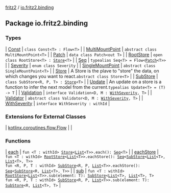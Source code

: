 [fritz2](../index.md) / [io.fritz2.binding](./index.md)

## Package io.fritz2.binding

### Types

| [Const](-const/index.md) | `class Const<T> : Flow<T>` |
| [MultiMountPoint](-multi-mount-point/index.md) | `abstract class MultiMountPoint<T>` |
| [Patch](-patch/index.md) | `data class Patch<out T>` |
| [RootStore](-root-store/index.md) | `open class RootStore<T> : `[`Store`](-store/index.md)`<T>` |
| [Seq](-seq.md) | `typealias Seq<T> = Flow<`[`Patch`](-patch/index.md)`<T>>` |
| [Severity](-severity/index.md) | `enum class Severity` |
| [SingleMountPoint](-single-mount-point/index.md) | `abstract class SingleMountPoint<T>` |
| [Store](-store/index.md) | A Store is the plave to "store" the data, on which changes you want to react.`abstract class Store<T>` |
| [SubStore](-sub-store/index.md) | `class SubStore<R, P, T> : `[`Store`](-store/index.md)`<T>` |
| [Update](-update.md) | An update on a store is a function to infer the next model from the current.`typealias Update<T> = (T) -> T` |
| [Validation](-validation/index.md) | `interface Validation<D, M : `[`WithSeverity`](-with-severity/index.md)`, T>` |
| [Validator](-validator/index.md) | `abstract class Validator<D, M : `[`WithSeverity`](-with-severity/index.md)`, T>` |
| [WithSeverity](-with-severity/index.md) | `interface WithSeverity : withId` |

### Extensions for External Classes

| [kotlinx.coroutines.flow.Flow](kotlinx.coroutines.flow.-flow/index.md) |  |

### Functions

| [each](each.md) | `fun <T : withId> `[`Store`](-store/index.md)`<`[`List`](https://kotlinlang.org/api/latest/jvm/stdlib/kotlin.collections/-list/index.html)`<T>>.each(): `[`Seq`](-seq.md)`<T>` |
| [eachStore](each-store.md) | `fun <T : withId> `[`RootStore`](-root-store/index.md)`<`[`List`](https://kotlinlang.org/api/latest/jvm/stdlib/kotlin.collections/-list/index.html)`<T>>.eachStore(): `[`Seq`](-seq.md)`<`[`SubStore`](-sub-store/index.md)`<`[`List`](https://kotlinlang.org/api/latest/jvm/stdlib/kotlin.collections/-list/index.html)`<T>, `[`List`](https://kotlinlang.org/api/latest/jvm/stdlib/kotlin.collections/-list/index.html)`<T>, T>>`<br>`fun <R, P, T : withId> `[`SubStore`](-sub-store/index.md)`<R, P, `[`List`](https://kotlinlang.org/api/latest/jvm/stdlib/kotlin.collections/-list/index.html)`<T>>.eachStore(): `[`Seq`](-seq.md)`<`[`SubStore`](-sub-store/index.md)`<R, `[`List`](https://kotlinlang.org/api/latest/jvm/stdlib/kotlin.collections/-list/index.html)`<T>, T>>` |
| [sub](sub.md) | `fun <T : withId> `[`RootStore`](-root-store/index.md)`<`[`List`](https://kotlinlang.org/api/latest/jvm/stdlib/kotlin.collections/-list/index.html)`<T>>.sub(element: T): `[`SubStore`](-sub-store/index.md)`<`[`List`](https://kotlinlang.org/api/latest/jvm/stdlib/kotlin.collections/-list/index.html)`<T>, `[`List`](https://kotlinlang.org/api/latest/jvm/stdlib/kotlin.collections/-list/index.html)`<T>, T>`<br>`fun <R, P, T : withId> `[`SubStore`](-sub-store/index.md)`<R, P, `[`List`](https://kotlinlang.org/api/latest/jvm/stdlib/kotlin.collections/-list/index.html)`<T>>.sub(element: T): `[`SubStore`](-sub-store/index.md)`<R, `[`List`](https://kotlinlang.org/api/latest/jvm/stdlib/kotlin.collections/-list/index.html)`<T>, T>` |

